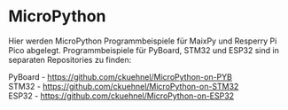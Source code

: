 # MicroPython

Hier werden MicroPython Programmbeispiele für MaixPy und Resperry Pi Pico abgelegt.
Programmbeispiele für PyBoard, STM32 und ESP32 sind in separaten Repositories zu finden:

PyBoard - https://github.com/ckuehnel/MicroPython-on-PYB   
STM32   - https://github.com/ckuehnel/MicroPython-on-STM32   
ESP32   - https://github.com/ckuehnel/MicroPython-on-ESP32   
 
